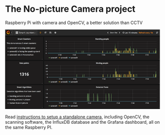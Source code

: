 # The No-picture Camera project

Raspberry Pi with camera and OpenCV, a better solution than CCTV

![smart-video-counter](docs/media/smart-video-counter.png)

Read [instructions to setup a standalone camera](docs/setup.standalone.md), including OpenCV, the scanning software, the InfluxDB database and the Grafana dashboard, all on the same Raspberry PI.



